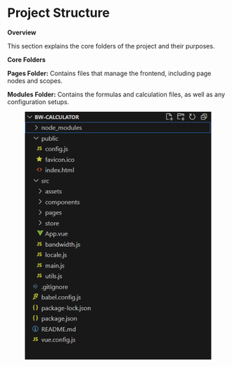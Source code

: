# Project Structure

**Overview**

This section explains the core folders of the project and their purposes.

**Core Folders**

**Pages Folder:** Contains files that manage the frontend, including page nodes and scopes.

**Modules Folder:** Contains the formulas and calculation files, as well as any configuration setups.

<figure><img src=".gitbook/assets/bi calculator structure .png" alt=""><figcaption></figcaption></figure>
